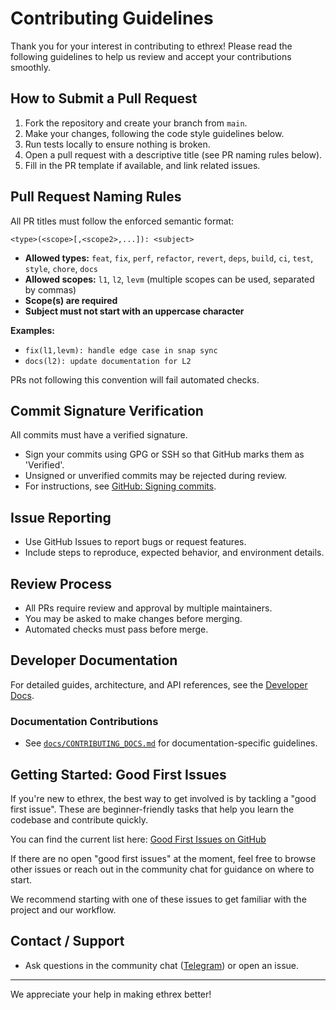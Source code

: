 # Contributing Guidelines

Thank you for your interest in contributing to ethrex! Please read the following guidelines to help us review and accept your contributions smoothly.

## How to Submit a Pull Request

1. Fork the repository and create your branch from `main`.
2. Make your changes, following the code style guidelines below.
3. Run tests locally to ensure nothing is broken.
4. Open a pull request with a descriptive title (see PR naming rules below).
5. Fill in the PR template if available, and link related issues.

## Pull Request Naming Rules

All PR titles must follow the enforced semantic format:

`<type>(<scope>[,<scope2>,...]): <subject>`

- **Allowed types:** `feat`, `fix`, `perf`, `refactor`, `revert`, `deps`, `build`, `ci`, `test`, `style`, `chore`, `docs`
- **Allowed scopes:** `l1`, `l2`, `levm` (multiple scopes can be used, separated by commas)
- **Scope(s) are required**
- **Subject must not start with an uppercase character**

**Examples:**
- `fix(l1,levm): handle edge case in snap sync`
- `docs(l2): update documentation for L2`

PRs not following this convention will fail automated checks.

## Commit Signature Verification

All commits must have a verified signature.

- Sign your commits using GPG or SSH so that GitHub marks them as 'Verified'.
- Unsigned or unverified commits may be rejected during review.
- For instructions, see [GitHub: Signing commits](https://docs.github.com/en/authentication/managing-commit-signature-verification/signing-commits).

## Issue Reporting

- Use GitHub Issues to report bugs or request features.
- Include steps to reproduce, expected behavior, and environment details.

## Review Process

- All PRs require review and approval by multiple maintainers.
- You may be asked to make changes before merging.
- Automated checks must pass before merge.


## Developer Documentation

For detailed guides, architecture, and API references, see the [Developer Docs](docs/developers/README.md).

### Documentation Contributions

- See [`docs/CONTRIBUTING_DOCS.md`](docs/CONTRIBUTING_DOCS.md) for documentation-specific guidelines.


## Getting Started: Good First Issues

If you're new to ethrex, the best way to get involved is by tackling a "good first issue". These are beginner-friendly tasks that help you learn the codebase and contribute quickly.

You can find the current list here:
[Good First Issues on GitHub](https://github.com/lambdaclass/ethrex/issues?q=state%3Aopen%20label%3A%22good%20first%20issue%22)

If there are no open "good first issues" at the moment, feel free to browse other issues or reach out in the community chat for guidance on where to start.

We recommend starting with one of these issues to get familiar with the project and our workflow.

## Contact / Support

- Ask questions in the community chat ([Telegram](https://t.me/ethrex_client)) or open an issue.

---

We appreciate your help in making ethrex better!
